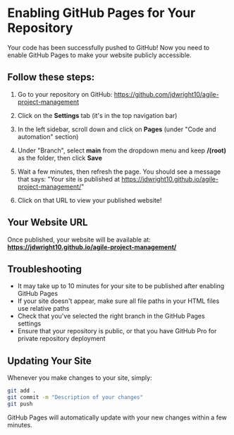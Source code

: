 # Enabling GitHub Pages for Your Repository

Your code has been successfully pushed to GitHub! Now you need to enable GitHub Pages to make your website publicly accessible.

## Follow these steps:

1. Go to your repository on GitHub: https://github.com/jdwright10/agile-project-management

2. Click on the **Settings** tab (it's in the top navigation bar)

3. In the left sidebar, scroll down and click on **Pages** (under "Code and automation" section)

4. Under "Branch", select **main** from the dropdown menu and keep **/(root)** as the folder, then click **Save**

5. Wait a few minutes, then refresh the page. You should see a message that says:
   "Your site is published at https://jdwright10.github.io/agile-project-management/"

6. Click on that URL to view your published website!

## Your Website URL

Once published, your website will be available at:
**https://jdwright10.github.io/agile-project-management/**

## Troubleshooting

- It may take up to 10 minutes for your site to be published after enabling GitHub Pages
- If your site doesn't appear, make sure all file paths in your HTML files use relative paths
- Check that you've selected the right branch in the GitHub Pages settings
- Ensure that your repository is public, or that you have GitHub Pro for private repository deployment

## Updating Your Site

Whenever you make changes to your site, simply:

```bash
git add .
git commit -m "Description of your changes"
git push
```

GitHub Pages will automatically update with your new changes within a few minutes. 
